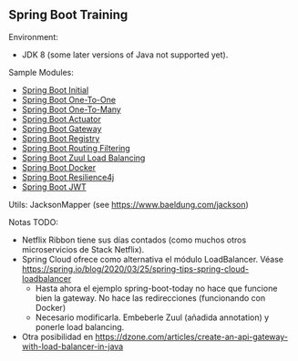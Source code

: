 
## Spring Boot Training

Environment:
+ JDK 8 (some later versions of Java not supported yet).


Sample Modules:
- [Spring Boot Initial](spring-boot-initial/README.md)
- [Spring Boot One-To-One](spring-boot-one-to-one/README.md)
- [Spring Boot One-To-Many](spring-boot-one-to-many/README.md)
- [Spring Boot Actuator](spring-boot-actuator/README.md)
- [Spring Boot Gateway](spring-boot-gateway/README.md)
- [Spring Boot Registry](spring-boot-registry/README.md)
- [Spring Boot Routing Filtering](spring-boot-routing-filtering/README.md)
- [Spring Boot Zuul Load Balancing](spring-boot-zuul-load-balancing/README.md)
- [Spring Boot Docker](spring-boot-docker/README.md)
- [Spring Boot Resilience4j](spring-boot-resilience4j/README.md)
- [Spring Boot JWT](spring-boot-jwt/README.md)

Utils:
JacksonMapper (see https://www.baeldung.com/jackson)

Notas TODO:
+ Netflix Ribbon tiene sus días contados (como muchos otros microservicios de Stack Netflix).
+ Spring Cloud ofrece como alternativa el módulo LoadBalancer. Véase https://spring.io/blog/2020/03/25/spring-tips-spring-cloud-loadbalancer
    + Hasta ahora el ejemplo spring-boot-today no hace que funcione bien la gateway. No hace las redirecciones (funcionando con Docker)
    + Necesario modificarla. Embeberle Zuul (añadida annotation) y ponerle load balancing.
+ Otra posibilidad en https://dzone.com/articles/create-an-api-gateway-with-load-balancer-in-java
